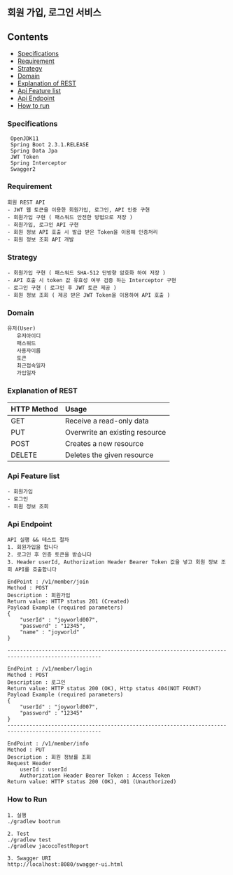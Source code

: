 ## 회원 가입, 로그인 서비스 

## Contents
* [Specifications](#chapter-1)
* [Requirement](#chapter-2) 
* [Strategy](#chapter-3)
* [Domain](#chapter-4)
* [Explanation of REST](#chapter-5)
* [Api Feature list](#chapter-6)
* [Api Endpoint](#chapter-7)
* [How to run](#chapter-8)

### <a name="chapter-1"></a>Specifications 
````
 OpenJDK11
 Spring Boot 2.3.1.RELEASE
 Spring Data Jpa
 JWT Token
 Spring Interceptor
 Swagger2
````
### <a name="chapter-2"></a>Requirement 
````
회원 REST API 
- JWT 웹 토큰을 이용한 회원가입, 로그인, API 인증 구현
- 회원가입 구현 ( 패스워드 안전한 방법으로 저장 )
- 회원가입, 로그인 API 구현   
- 회원 정보 API 호출 시 발급 받은 Token을 이용해 인증처리 
- 회원 정보 조회 API 개발 
````

### <a name="chapter-3"></a>Strategy 
```` 
- 회원가입 구현 ( 패스워드 SHA-512 단방향 암호화 하여 저장 )
- API 호출 시 token 값 유효성 여부 검증 하는 Interceptor 구현
- 로그인 구현 ( 로그인 후 JWT 토큰 제공 )
- 회원 정보 조회 ( 제공 받은 JWT Token을 이용하여 API 호출 )   
````

### <a name="chapter-4"></a>Domain 
```
유저(User)
   유저아이디
   패스워드
   사용자이름
   토큰
   최근접속일자
   가입일자
```

### <a name="chapter-5"></a>Explanation of REST 
|HTTP Method|Usage|
|:---|:---|
|GET   |Receive a read-only data      |
|PUT   |Overwrite an existing resource|
|POST  |Creates a new resource        |
|DELETE|Deletes the given resource    |

### <a name="chapter-6"></a>Api Feature list 
```
- 회원가입
- 로그인
- 회원 정보 조회
``` 

### <a name="chapter-7"></a>Api Endpoint
```
API 실행 && 테스트 절차
1. 회원가입을 합니다 
2. 로그인 후 인증 토큰을 받습니다
3. Header userId, Authorization Header Bearer Token 값을 넣고 회원 정보 조회 API를 호출합니다

EndPoint : /v1/member/join
Method : POST 
Description : 회원가입
Return value: HTTP status 201 (Created) 
Payload Example (required parameters)
{
	"userId" : "joyworld007", 
	"password" : "12345",
    "name" : "joyworld"
}

----------------------------------------------------------------------------------------------------

EndPoint : /v1/member/login
Method : POST
Description : 로그인
Return value: HTTP status 200 (OK), Http status 404(NOT FOUNT) 
Payload Example (required parameters)
{
	"userId" : "joyworld007", 
	"password" : "12345"
}
----------------------------------------------------------------------------------------------------

EndPoint : /v1/member/info
Method : PUT 
Description : 회원 정보를 조회
Request Header
    userId : userId 
    Authorization Header Bearer Token : Access Token               
Return value: HTTP status 200 (OK), 401 (Unauthorized)

```
### <a name="chapter-8"></a>How to Run
```
1. 실행
./gradlew bootrun

2. Test 
./gradlew test
./gradlew jacocoTestReport

3. Swagger URI
http://localhost:8080/swagger-ui.html
```
 
 
